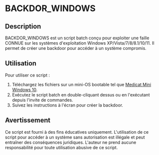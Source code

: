 # BACKDOR_WINDOWS

## Description
BACKDOR_WINDOWS est un script batch conçu pour exploiter une faille CONNUE sur les systèmes d'exploitation Windows XP/Vista/7/8/8.1/10/11. Il permet de créer une backdoor pour accéder à un système compromis.

## Utilisation
Pour utiliser ce script :
1. Téléchargez les fichiers sur un mini-OS bootable tel que [Medicat Mini Windows 10](https://medicatusb.com/).
2. Exécutez le script batch en double-cliquant dessus ou en l'exécutant depuis l'invite de commandes.
3. Suivez les instructions à l'écran pour créer la backdoor.

## Avertissement
Ce script est fourni à des fins éducatives uniquement. L'utilisation de ce script pour accéder à un système sans autorisation est illégale et peut entraîner des conséquences juridiques. L'auteur ne prend aucune responsabilité pour toute utilisation abusive de ce script.

